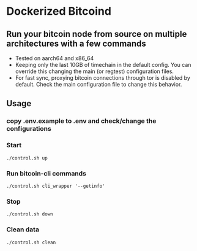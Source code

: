 # Dockerized Bitcoind
## Run your bitcoin node from source on multiple architectures with a few commands

* Tested on aarch64 and x86_64
* Keeping only the last 10GB of timechain in the default config. You can override this changing the main (or regtest) configuration files.
* For fast sync, proxying bitcoin connections through tor is disabled by default. Check the main configuration file to change this behavior.

## Usage

### copy .env.example to .env and check/change the configurations

### Start
```
./control.sh up
```

### Run bitcoin-cli commands
```
./control.sh cli_wrapper '--getinfo'
```

### Stop
```
./control.sh down
```

### Clean data
```
./control.sh clean
```

